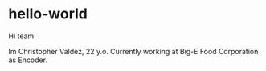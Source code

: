 # hello-world


Hi team

Im Christopher Valdez, 22 y.o.
Currently working at Big-E Food Corporation as Encoder.
